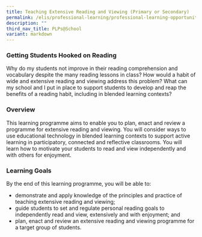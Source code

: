```yaml
---
title: Teaching Extensive Reading and Viewing (Primary or Secondary)
permalink: /elis/professional-learning/professional-learning-opportunities/teaching-extensive-reading-viewing/
description: ""
third_nav_title: PLPs@School
variant: markdown
---
```

### Getting Students Hooked on Reading

Why do my students not improve in their reading comprehension and vocabulary despite the many reading lessons in class? How would a habit of wide and extensive reading and viewing address this problem? What can my school and I put in place to support students to develop and reap the benefits of a reading habit, including in blended learning contexts?

### Overview

This learning programme aims to enable you to plan, enact and review a programme for extensive reading and viewing. You will consider ways to use educational technology in blended learning contexts to support active learning in participatory, connected and reflective classrooms. You will learn how to motivate your students to read and view independently and with others for enjoyment.

### Learning Goals
   
By the end of this learning programme, you will be able to:

* demonstrate and apply knowledge of the principles and practice of teaching extensive reading and viewing;
* guide students to set and regulate personal reading goals to independently read and view, extensively and with enjoyment; and
* plan, enact and review an extensive reading and viewing programme for a target group of students.